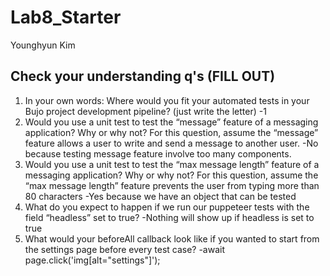 # Lab8_Starter
Younghyun Kim

## Check your understanding q's (FILL OUT)
1. In your own words: Where would you fit your automated tests in your Bujo project development pipeline? (just write the letter) 
-1
2. Would you use a unit test to test the “message” feature of a messaging application? Why or why not? For this question, assume the “message” feature allows a user to write and send a message to another user.
-No because testing message feature involve too many components.
3. Would you use a unit test to test the “max message length” feature of a messaging application? Why or why not? For this question, assume the “max message length” feature prevents the user from typing more than 80 characters
-Yes because we have an object that can be tested
4. What do you expect to happen if we run our puppeteer tests with the field “headless” set to true?
-Nothing will show up if headless is set to true
5. What would your beforeAll callback look like if you wanted to start from the settings page before every test case?
-await page.click('img[alt="settings"]');
